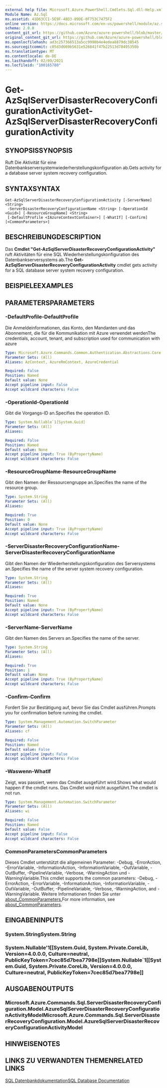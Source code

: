 ```yaml
---
external help file: Microsoft.Azure.PowerShell.Cmdlets.Sql.dll-Help.xml
Module Name: Az.Sql
ms.assetid: 41D63CC1-5E9F-48D3-89DE-0F753C7475F2
online version: https://docs.microsoft.com/en-us/powershell/module/az.sql/get-azsqlserverdisasterrecoveryconfigurationactivity
schema: 2.0.0
content_git_url: https://github.com/Azure/azure-powershell/blob/master/src/Sql/Sql/help/Get-AzSqlServerDisasterRecoveryConfigurationActivity.md
original_content_git_url: https://github.com/Azure/azure-powershell/blob/master/src/Sql/Sql/help/Get-AzSqlServerDisasterRecoveryConfigurationActivity.md
ms.openlocfilehash: ad3c257366513a5cc9998b4e4edea8879dc38545
ms.sourcegitcommit: c05d3d669b5631e526841f47b22513d78495350b
ms.translationtype: MT
ms.contentlocale: de-DE
ms.lasthandoff: 02/09/2021
ms.locfileid: "100165780"
---
```

# <span data-ttu-id="6ab57-101">Get-AzSqlServerDisasterRecoveryConfigurationActivity</span><span class="sxs-lookup"><span data-stu-id="6ab57-101">Get-AzSqlServerDisasterRecoveryConfigurationActivity</span></span>

## <span data-ttu-id="6ab57-102">SYNOPSIS</span><span class="sxs-lookup"><span data-stu-id="6ab57-102">SYNOPSIS</span></span>
<span data-ttu-id="6ab57-103">Ruft Die Aktivität für eine Datenbankserversystemwiederherstellungskonfiguration ab.</span><span class="sxs-lookup"><span data-stu-id="6ab57-103">Gets activity for a database server system recovery configuration.</span></span>

## <span data-ttu-id="6ab57-104">SYNTAX</span><span class="sxs-lookup"><span data-stu-id="6ab57-104">SYNTAX</span></span>

```
Get-AzSqlServerDisasterRecoveryConfigurationActivity [-ServerName] <String>
 -ServerDisasterRecoveryConfigurationName <String> [-OperationId <Guid>] [-ResourceGroupName] <String>
 [-DefaultProfile <IAzureContextContainer>] [-WhatIf] [-Confirm] [<CommonParameters>]
```

## <span data-ttu-id="6ab57-105">BESCHREIBUNG</span><span class="sxs-lookup"><span data-stu-id="6ab57-105">DESCRIPTION</span></span>
<span data-ttu-id="6ab57-106">Das **Cmdlet "Get-AzSqlServerDisasterRecoveryConfigurationActivity"** ruft Aktivitäten für eine SQL Wiederherstellungskonfiguration des Datenbankserversystems ab.</span><span class="sxs-lookup"><span data-stu-id="6ab57-106">The **Get-AzSqlServerDisasterRecoveryConfigurationActivity** cmdlet gets activity for a SQL database server system recovery configuration.</span></span>

## <span data-ttu-id="6ab57-107">BEISPIELE</span><span class="sxs-lookup"><span data-stu-id="6ab57-107">EXAMPLES</span></span>

## <span data-ttu-id="6ab57-108">PARAMETERS</span><span class="sxs-lookup"><span data-stu-id="6ab57-108">PARAMETERS</span></span>

### <span data-ttu-id="6ab57-109">-DefaultProfile</span><span class="sxs-lookup"><span data-stu-id="6ab57-109">-DefaultProfile</span></span>
<span data-ttu-id="6ab57-110">Die Anmeldeinformationen, das Konto, den Mandanten und das Abonnement, die für die Kommunikation mit Azure verwendet werden</span><span class="sxs-lookup"><span data-stu-id="6ab57-110">The credentials, account, tenant, and subscription used for communication with azure</span></span>

```yaml
Type: Microsoft.Azure.Commands.Common.Authentication.Abstractions.Core.IAzureContextContainer
Parameter Sets: (All)
Aliases: AzContext, AzureRmContext, AzureCredential

Required: False
Position: Named
Default value: None
Accept pipeline input: False
Accept wildcard characters: False
```

### <span data-ttu-id="6ab57-111">-OperationId</span><span class="sxs-lookup"><span data-stu-id="6ab57-111">-OperationId</span></span>
<span data-ttu-id="6ab57-112">Gibt die Vorgangs-ID an.</span><span class="sxs-lookup"><span data-stu-id="6ab57-112">Specifies the operation ID.</span></span>

```yaml
Type: System.Nullable`1[System.Guid]
Parameter Sets: (All)
Aliases:

Required: False
Position: Named
Default value: None
Accept pipeline input: True (ByPropertyName)
Accept wildcard characters: False
```

### <span data-ttu-id="6ab57-113">-ResourceGroupName</span><span class="sxs-lookup"><span data-stu-id="6ab57-113">-ResourceGroupName</span></span>
<span data-ttu-id="6ab57-114">Gibt den Namen der Ressourcengruppe an.</span><span class="sxs-lookup"><span data-stu-id="6ab57-114">Specifies the name of the resource group.</span></span>

```yaml
Type: System.String
Parameter Sets: (All)
Aliases:

Required: True
Position: 0
Default value: None
Accept pipeline input: True (ByPropertyName)
Accept wildcard characters: False
```

### <span data-ttu-id="6ab57-115">-ServerDisasterRecoveryConfigurationName</span><span class="sxs-lookup"><span data-stu-id="6ab57-115">-ServerDisasterRecoveryConfigurationName</span></span>
<span data-ttu-id="6ab57-116">Gibt den Namen der Wiederherstellungskonfiguration des Serversystems an.</span><span class="sxs-lookup"><span data-stu-id="6ab57-116">Specifies the name of the server system recovery configuration.</span></span>

```yaml
Type: System.String
Parameter Sets: (All)
Aliases:

Required: True
Position: Named
Default value: None
Accept pipeline input: True (ByPropertyName)
Accept wildcard characters: False
```

### <span data-ttu-id="6ab57-117">-ServerName</span><span class="sxs-lookup"><span data-stu-id="6ab57-117">-ServerName</span></span>
<span data-ttu-id="6ab57-118">Gibt den Namen des Servers an.</span><span class="sxs-lookup"><span data-stu-id="6ab57-118">Specifies the name of the server.</span></span>

```yaml
Type: System.String
Parameter Sets: (All)
Aliases:

Required: True
Position: 1
Default value: None
Accept pipeline input: True (ByPropertyName)
Accept wildcard characters: False
```

### <span data-ttu-id="6ab57-119">-Confirm</span><span class="sxs-lookup"><span data-stu-id="6ab57-119">-Confirm</span></span>
<span data-ttu-id="6ab57-120">Fordert Sie zur Bestätigung auf, bevor Sie das Cmdlet ausführen.</span><span class="sxs-lookup"><span data-stu-id="6ab57-120">Prompts you for confirmation before running the cmdlet.</span></span>

```yaml
Type: System.Management.Automation.SwitchParameter
Parameter Sets: (All)
Aliases: cf

Required: False
Position: Named
Default value: False
Accept pipeline input: False
Accept wildcard characters: False
```

### <span data-ttu-id="6ab57-121">-Waswenn</span><span class="sxs-lookup"><span data-stu-id="6ab57-121">-WhatIf</span></span>
<span data-ttu-id="6ab57-122">Zeigt, was passiert, wenn das Cmdlet ausgeführt wird.</span><span class="sxs-lookup"><span data-stu-id="6ab57-122">Shows what would happen if the cmdlet runs.</span></span>
<span data-ttu-id="6ab57-123">Das Cmdlet wird nicht ausgeführt.</span><span class="sxs-lookup"><span data-stu-id="6ab57-123">The cmdlet is not run.</span></span>

```yaml
Type: System.Management.Automation.SwitchParameter
Parameter Sets: (All)
Aliases: wi

Required: False
Position: Named
Default value: False
Accept pipeline input: False
Accept wildcard characters: False
```

### <span data-ttu-id="6ab57-124">CommonParameters</span><span class="sxs-lookup"><span data-stu-id="6ab57-124">CommonParameters</span></span>
<span data-ttu-id="6ab57-125">Dieses Cmdlet unterstützt die allgemeinen Parameter: -Debug, -ErrorAction, -ErrorVariable, -InformationAction, -InformationVariable, -OutVariable, -OutBuffer, -PipelineVariable, -Verbose, -WarningAction und -WarningVariable.</span><span class="sxs-lookup"><span data-stu-id="6ab57-125">This cmdlet supports the common parameters: -Debug, -ErrorAction, -ErrorVariable, -InformationAction, -InformationVariable, -OutVariable, -OutBuffer, -PipelineVariable, -Verbose, -WarningAction, and -WarningVariable.</span></span> <span data-ttu-id="6ab57-126">Weitere Informationen finden Sie unter [about_CommonParameters.](http://go.microsoft.com/fwlink/?LinkID=113216)</span><span class="sxs-lookup"><span data-stu-id="6ab57-126">For more information, see [about_CommonParameters](http://go.microsoft.com/fwlink/?LinkID=113216).</span></span>

## <span data-ttu-id="6ab57-127">EINGABEN</span><span class="sxs-lookup"><span data-stu-id="6ab57-127">INPUTS</span></span>

### <span data-ttu-id="6ab57-128">System.String</span><span class="sxs-lookup"><span data-stu-id="6ab57-128">System.String</span></span>

### <span data-ttu-id="6ab57-129">System.Nullable'1[[System.Guid, System.Private.CoreLib, Version=4.0.0.0, Culture=neutral, PublicKeyToken=7cec85d7bea7798e]]</span><span class="sxs-lookup"><span data-stu-id="6ab57-129">System.Nullable\`1[[System.Guid, System.Private.CoreLib, Version=4.0.0.0, Culture=neutral, PublicKeyToken=7cec85d7bea7798e]]</span></span>

## <span data-ttu-id="6ab57-130">AUSGABEN</span><span class="sxs-lookup"><span data-stu-id="6ab57-130">OUTPUTS</span></span>

### <span data-ttu-id="6ab57-131">Microsoft.Azure.Commands.Sql.ServerDisasterRecoveryConfiguration.Model.AzureSqlServerDisasterRecoveryConfigurationActivityModel</span><span class="sxs-lookup"><span data-stu-id="6ab57-131">Microsoft.Azure.Commands.Sql.ServerDisasterRecoveryConfiguration.Model.AzureSqlServerDisasterRecoveryConfigurationActivityModel</span></span>

## <span data-ttu-id="6ab57-132">HINWEISE</span><span class="sxs-lookup"><span data-stu-id="6ab57-132">NOTES</span></span>

## <span data-ttu-id="6ab57-133">LINKS ZU VERWANDTEN THEMEN</span><span class="sxs-lookup"><span data-stu-id="6ab57-133">RELATED LINKS</span></span>

[<span data-ttu-id="6ab57-134">SQL Datenbankdokumentation</span><span class="sxs-lookup"><span data-stu-id="6ab57-134">SQL Database Documentation</span></span>](https://docs.microsoft.com/azure/sql-database/)
